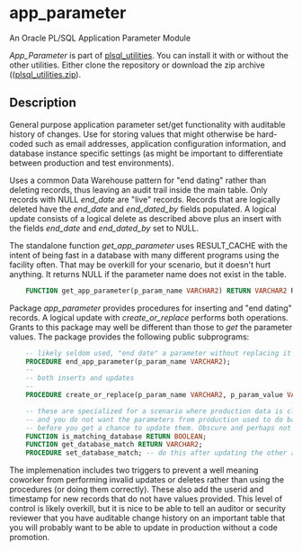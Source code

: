 # app_parameter

An Oracle PL/SQL Application Parameter Module

*App_Parameter* is part of [plsql_utilities](https://github.com/lee-lindley/plsql_utilities).
You can install it with or without the other utilities. Either clone the repository
or download the zip 
archive (([plsql_utilities.zip](https://github.com/lee-lindley/plsql_utilities/archive/refs/heads/main.zip)).

## Description

General purpose application parameter set/get functionality with auditable history of changes.
Use for storing values that might otherwise be hard-coded such as email addresses,
application configuration information, and database instance specific settings (as
might be important to differentiate between production and test environments).

Uses a common Data Warehouse pattern for "end dating" rather than deleting records,
thus leaving an audit trail inside the main table.
Only records with NULL *end_date* are "live" records.
Records that are logically deleted have the *end_date* and *end_dated_by*
fields populated. 
A logical update consists of a logical delete as described above plus an insert with
the fields *end_date* and *end_dated_by* set to NULL.

The standalone function *get_app_parameter* uses RESULT_CACHE with the intent of being
fast in a database with many different programs using the facility often.
That may be overkill for your scenario, but it doesn't hurt anything.
It returns NULL if the parameter name does not exist in the table.

```sql
    FUNCTION get_app_parameter(p_param_name VARCHAR2) RETURN VARCHAR2 RESULT_CACHE
```

Package *app_parameter* provides procedures for inserting and "end dating" records. A 
logical update with *create_or_replace* performs both operations. Grants to this package 
may well be different than those to *get* the parameter values.
The package provides the following public subprograms:

```sql
    -- likely seldom used, "end date" a parameter without replacing it
    PROCEDURE end_app_parameter(p_param_name VARCHAR2); 
    --
    -- both inserts and updates
    --
    PROCEDURE create_or_replace(p_param_name VARCHAR2, p_param_value VARCHAR2);

    -- these are specialized for a scenario where production data is cloned to a test system 
    -- and you do not want the parameters from production used to do bad things in the test system
    -- before you get a chance to update them. Obscure and perhaps not useful to you.
    FUNCTION is_matching_database RETURN BOOLEAN;
    FUNCTION get_database_match RETURN VARCHAR2;
    PROCEDURE set_database_match; -- do this after updating the other app_parameters following a db refresh from production
```

The implemenation includes two triggers to prevent a well meaning coworker from performing invalid
updates or deletes rather than using the procedures (or doing them correctly). These
also add the userid and timestamp for new records that do not have values provided.
This level of control is likely overkill, but it is nice to be able to
tell an auditor or security reviewer that you have auditable change history on an important table 
that you will probably want to be able to update in production without a code promotion.
